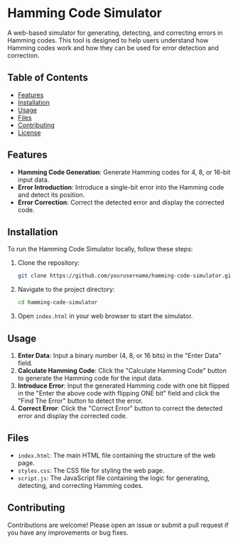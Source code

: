 # Hamming Code Simulator

A web-based simulator for generating, detecting, and correcting errors in Hamming codes. This tool is designed to help users understand how Hamming codes work and how they can be used for error detection and correction.

## Table of Contents
- [Features](#features)
- [Installation](#installation)
- [Usage](#usage)
- [Files](#files)
- [Contributing](#contributing)
- [License](#license)

## Features
- **Hamming Code Generation**: Generate Hamming codes for 4, 8, or 16-bit input data.
- **Error Introduction**: Introduce a single-bit error into the Hamming code and detect its position.
- **Error Correction**: Correct the detected error and display the corrected code.

## Installation
To run the Hamming Code Simulator locally, follow these steps:

1. Clone the repository:
    ```bash
    git clone https://github.com/yourusername/hamming-code-simulator.git
    ```

2. Navigate to the project directory:
    ```bash
    cd hamming-code-simulator
    ```

3. Open `index.html` in your web browser to start the simulator.

## Usage
1. **Enter Data**: Input a binary number (4, 8, or 16 bits) in the "Enter Data" field.
2. **Calculate Hamming Code**: Click the "Calculate Hamming Code" button to generate the Hamming code for the input data.
3. **Introduce Error**: Input the generated Hamming code with one bit flipped in the "Enter the above code with flipping ONE bit" field and click the "Find The Error" button to detect the error.
4. **Correct Error**: Click the "Correct Error" button to correct the detected error and display the corrected code.

## Files
- `index.html`: The main HTML file containing the structure of the web page.
- `styles.css`: The CSS file for styling the web page.
- `script.js`: The JavaScript file containing the logic for generating, detecting, and correcting Hamming codes.

## Contributing
Contributions are welcome! Please open an issue or submit a pull request if you have any improvements or bug fixes.
